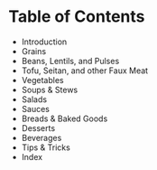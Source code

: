 # Table of Contents
- Introduction
- Grains
- Beans, Lentils, and Pulses
- Tofu, Seitan, and other Faux Meat
- Vegetables
- Soups & Stews
- Salads
- Sauces
- Breads & Baked Goods
- Desserts
- Beverages
- Tips & Tricks
- Index
